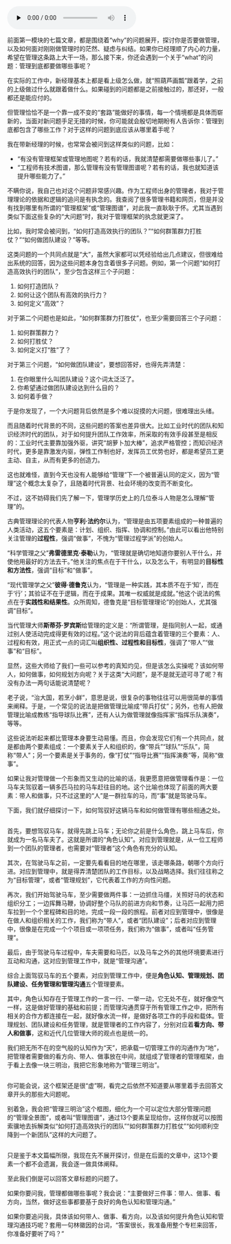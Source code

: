 <audio id="audio" title="08 | 管理到底都做哪些事儿？" controls="" preload="none"><source id="mp3" src="https://static001.geekbang.org/resource/audio/a6/31/a664d4220d1bdf19205caab0e901ee31.mp3"></audio>

前面第一模块的七篇文章，都是围绕着“why”的问题展开，探讨你是否要做管理，以及如何面对刚刚做管理时的茫然、疑虑与纠结。如果你已经理顺了内心的力量，希望在管理这条路上大干一场，那么接下来，你还会遇到一个关于“what”的问题：管理到底都要做哪些事呢？

在实际的工作中，新经理基本上都是看上级怎么做，就“照葫芦画瓢”跟着学，之前的上级做过什么就跟着做什么。如果碰到的问题都是之前接触过的，那还好，一般都还是能应付的。

但管理恰恰不是一个靠一成不变的“套路”能做好的事情，每一个情境都是具体而崭新的，当面对新问题手足无措的时候，你可能就会殷切地期盼有人告诉你：管理到底都包含了哪些工作？对于这样的问题到底应该从哪里着手呢？

我在带新经理的时候，也常常会被问到这样类似的问题，比如：

- “有没有管理框架或管理地图呢？若有的话，我就清楚都需要做哪些事儿了。”
- “工程师有技术图谱，那么管理有没有管理图谱呢？若有的话，我也就知道该提升哪些能力了。”

不瞒你说，我自己也对这个问题非常感兴趣。作为工程师出身的管理者，我对于管理理论的依据和逻辑的追问是有执念的。我查阅了很多管理书籍和网页，但是并没有找到哪里有所谓的“管理框架”或“管理图谱”，对此我一直耿耿于怀。尤其当遇到类似下面这些复杂的“大问题”时，我对于管理框架的执念就更深了。

比如，我时常会被问到，“如何打造高效执行的团队？”“如何群策群力打胜仗？”“如何做团队建设？”等等。

这类问题的一个共同点就是“大”，虽然大家都可以凭经验给出几点建议，但很难给出系统的回答，因为这些问题本身包含着很多子问题。例如，第一个问题“如何打造高效执行的团队”，至少包含这样三个子问题：

1. 如何打造团队？
1. 如何让这个团队有高效的执行力？
1. 如何定义“高效”？

对于第二个问题也是如此，“如何群策群力打胜仗”，也至少需要回答三个子问题：

1. 如何群策群力？
1. 如何打胜仗？
1. 如何定义打“胜”了？

对于第三个问题，“如何做团队建设”，要想回答好，也得先弄清楚：

1. 在你眼里什么叫团队建设？这个词太泛泛了。
1. 你希望通过做团队建设达到什么目的？
1. 如何着手做？

于是你发现了，一个大问题背后依然是多个难以捉摸的大问题，很难理出头绪。

而且随着时代背景的不同，这些问题的答案也差异很大。比如工业时代的团队和知识经济时代的团队，对于如何提升团队工作效率，所采取的有效手段甚至是相反的：工业时代主要靠加强外驱，讲究“胡萝卜加大棒”，追求严格管控；而知识经济时代，更多是靠激发内驱，弹性工作制也好，发挥员工优势也好，都是希望员工更主动、自主，从而有更多的创造力。

这也就难怪，直到今天也没有人能够给“管理”下一个被普遍认同的定义，因为“管理”这个概念太复杂了，且随着时代背景、社会环境的改变而不断变化。

不过，这不妨碍我们先了解一下，管理学历史上的几位泰斗人物是怎么理解“管理”的。

古典管理理论的代表人物**亨利·法约尔**认为，“管理是由五项要素组成的一种普遍的人类活动，这五个要素是：计划、组织、指挥、协调和控制。”由此可以看出他特别关注管理的**过程性**，强调“做事”，不愧为“管理过程学派”的创始人。

“科学管理之父”**弗雷德里克·泰勒**认为，“管理就是确切地知道你要别人干什么，并使他用最好的方法去干。”他关注的焦点在于干什么，以及怎么干，有明显的**目标性和方法性**，强调“目标”和“做事”。

“现代管理学之父”**彼得·德鲁克**认为，“管理是一种实践，其本质不在于‘知’，而在于‘行’；其验证不在于逻辑，而在于成果。其唯一权威就是成就。”他这个说法的焦点在于**实践性和结果性**。众所周知，德鲁克是“目标管理理论”的创始人，尤其强调“目标”。

当代管理大师**斯蒂芬·罗宾斯**给管理的定义是：“所谓管理，是指同别人一起，或通过别人使活动完成得更有效的过程。”这个说法的背后蕴含着管理的三个要素：人、过程和有效，用正式一点的词汇叫**组织性、过程性和目标性**，强调了“带人”“做事”和“目标”。

显然，这些大师给了我们一些可以参考的真知灼见，但是该怎么实操呢？该如何带人，如何做事，如何规划方向呢？关于这类“大问题”，是不是就无迹可寻了呢？有没有办法一两句话能说清楚呢？

老子说，“治大国，若烹小鲜”，意思是说，很复杂的事物往往可以用很简单的事情来阐释。于是，一个常见的说法是把做管理比喻成“带兵打仗”；另外，也有人把做管理比喻成教练“指导球队比赛”，还有人认为做管理就像指挥家“指挥乐队演奏”，等等。

这些说法听起来都比管理本身要生动易懂。而且，你会发现它们有一个共同点，就是都由两个要素组成：一个要素关于人和组织的，像“带兵”“球队”“乐队”，简称“带人”；另一个要素是关于事务的，像“打仗”“指导比赛”“指挥演奏”等，简称“做事”。

如果让我对管理做一个形象而又生动的比喻的话，我更愿意把做管理看作是：一位马车夫驾驭着一辆多匹马拉的马车赶往目的地。这个比喻也体现了前面的两大要素：带人和做事，只不过这里的“人”是一群拉车的马，而“事”就是驾驶马车。

下面，我们就仔细探讨一下，如何驾驭好这辆马车和如何做管理有哪些相通之处。

<img src="https://static001.geekbang.org/resource/image/fc/f9/fc76246753be96b9f91ca845aa9764f9.jpg" alt="" />

首先，要想驾驭马车，就得先跳上马车；无论你之前是什么角色，跳上马车后，你就成为一名马车夫了。这就是所谓的“角色认知”。对应到管理就是，从一位工程师到一个团队的管理者，也需要对“管理者”这个角色有充分的认知。

其次，在驾驶马车之前，一定要先看看目的地在哪里，该走哪条路，朝哪个方向行进。对应到管理中，就是得弄清楚团队的工作目标，以及战略选择。我们往往称之为“目标管理”，或者“管理规划”，它代表着工作的方向性问题。

再次，我们开始驾驶马车，至少需要做两件事：一边抓住马缰，关照好马的状态和组织分工；一边挥舞马鞭，协调好整个马队的前进方向和节奏，让马匹一起用力把车拉到一个个里程碑和目的地，完成一段一段的旅程。前者对应到管理中，很像是在做人和组织相关的工作，我们称为“带人”，或者“团队建设”；后者对应到管理中，很像是在完成一个个项目或一项项任务，我们称为“做事”，或者叫“任务管理”。

最后，由于驾驶马车过程中，车夫需要和马匹，以及马车之外的其他环境要素进行互动和沟通，这对应到管理工作中，就是“管理沟通”。

综合上面驾驭马车的五个要素，对应到管理工作中，便是**角色认知、管理规划、团队建设、任务管理和管理沟通**五个管理要素。

其中，角色认知存在于管理工作的一言一行、一举一动，它无处不在，就好像空气一样，这是做好管理的基础和前提；而管理沟通贯穿于所有管理工作之中，把所有相关的合作方都连接在一起，就好像水流一样，是做好各项工作的手段和载体。管理规划、团队建设和任务管理，就是管理者的工作内容了，分别对应着**看方向、带人和做事**，这和近代几位管理大师的观点也是统一的。

我们把无所不在的空气般的认知作为“天”，把承载一切管理工作的沟通作为“地”，把管理者需要做的看方向、带人、做事放在中间，就组成了管理者的管理框架，由于看上去像一块三明治，我把它形象地称为“管理三明治”。

<img src="https://static001.geekbang.org/resource/image/c1/83/c129b5d3a3a1fd1848d8453b0cf50183.png" alt="" />

你可能会说，这个框架还是很“虚”啊，看完之后依然不知道要从哪里着手去回答文章开头的那些大问题呢。

别着急，我会把“管理三明治”这个框图，细化为一个可以定位大部分管理问题的“管理全景图”，或者叫“管理图谱”，通过13个要素呈现给你，这样你就可以按图索骥地去拆解类似“如何打造高效执行的团队”“如何群策群力打胜仗”“如何顺利空降到一个新团队”这样的大问题了。

<img src="https://static001.geekbang.org/resource/image/07/18/078630507539f1549dd79d1ebd7ab718.png" alt="" />

只是鉴于本文篇幅所限，我现在先不展开探讨，但是在后面的文章中，这13个要素一个都不会遗漏，我会逐一做具体阐释。

至此我们倒是可以回答文章标题的问题了。

如果你要问我，管理都做哪些事呢？我会说：“主要做好三件事：带人、做事、看方向，当然，做好这些事都要基于良好的角色认知和管理沟通。”

如果你要追问我，具体该如何带人、做事、看方向，以及该如何提升角色认知和管理沟通技巧呢？套用一句林徽因的台词，“答案很长，我准备用整个专栏来回答，你准备好要听了吗？”


